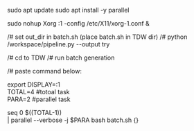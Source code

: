 sudo apt update
sudo apt install -y parallel

sudo nohup Xorg :1 -config /etc/X11/xorg-1.conf & 

/# set out_dir in batch.sh (place batch.sh in TDW dir)
/# python /workspace/pipeline.py --output try

/# cd to TDW 
/# run batch generation 

/# paste command below: 

export DISPLAY=:1   
TOTAL=4 #totoal task           
PARA=2  #parallel task        

seq 0 $((TOTAL-1)) \
  | parallel --verbose -j $PARA bash batch.sh {}
